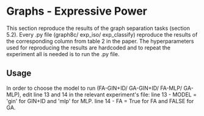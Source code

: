 # Graphs - Expressive Power
This section reproduce the results of the graph separation tasks (section 5.2). 
Every .py file (graph8c/ exp_iso/ exp_classify) reproduce the results of the corresponding column from table 2 in the paper.
The hyperparameters used for reproducing the results are hardcoded and to repeat the experiment all is needed is to run the .py file.

## Usage
In order to choose the model to run (FA-GIN+ID/ GA-GIN+ID/ FA-MLP/ GA-MLP), edit line 13 and 14 in the relevant experiment's file:
line 13 - MODEL = 'gin' for GIN+ID and 'mlp' for MLP.
line 14 - FA = True for FA and FALSE for GA.

